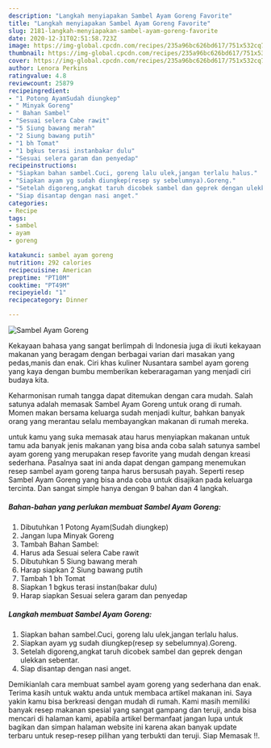 ```yaml
---
description: "Langkah menyiapakan Sambel Ayam Goreng Favorite"
title: "Langkah menyiapakan Sambel Ayam Goreng Favorite"
slug: 2181-langkah-menyiapakan-sambel-ayam-goreng-favorite
date: 2020-12-31T02:51:58.723Z
image: https://img-global.cpcdn.com/recipes/235a96bc626bd617/751x532cq70/sambel-ayam-goreng-foto-resep-utama.jpg
thumbnail: https://img-global.cpcdn.com/recipes/235a96bc626bd617/751x532cq70/sambel-ayam-goreng-foto-resep-utama.jpg
cover: https://img-global.cpcdn.com/recipes/235a96bc626bd617/751x532cq70/sambel-ayam-goreng-foto-resep-utama.jpg
author: Lenora Perkins
ratingvalue: 4.8
reviewcount: 25879
recipeingredient:
- "1 Potong AyamSudah diungkep"
- " Minyak Goreng"
- " Bahan Sambel"
- "Sesuai selera Cabe rawit"
- "5 Siung bawang merah"
- "2 Siung bawang putih"
- "1 bh Tomat"
- "1 bgkus terasi instanbakar dulu"
- "Sesuai selera garam dan penyedap"
recipeinstructions:
- "Siapkan bahan sambel.Cuci, goreng lalu ulek,jangan terlalu halus."
- "Siapkan ayam yg sudah diungkep(resep sy sebelumnya).Goreng."
- "Setelah digoreng,angkat taruh dicobek sambel dan geprek dengan ulekkan sebentar."
- "Siap disantap dengan nasi anget."
categories:
- Recipe
tags:
- sambel
- ayam
- goreng

katakunci: sambel ayam goreng 
nutrition: 292 calories
recipecuisine: American
preptime: "PT10M"
cooktime: "PT49M"
recipeyield: "1"
recipecategory: Dinner

---
```



![Sambel Ayam Goreng](https://img-global.cpcdn.com/recipes/235a96bc626bd617/751x532cq70/sambel-ayam-goreng-foto-resep-utama.jpg)

Kekayaan bahasa yang sangat berlimpah di Indonesia juga di ikuti kekayaan makanan yang beragam dengan berbagai varian dari masakan yang pedas,manis dan enak. Ciri khas kuliner Nusantara sambel ayam goreng yang kaya dengan bumbu memberikan keberaragaman yang menjadi ciri budaya kita.




Keharmonisan rumah tangga dapat ditemukan dengan cara mudah. Salah satunya adalah memasak Sambel Ayam Goreng untuk orang di rumah. Momen makan bersama keluarga sudah menjadi kultur, bahkan banyak orang yang merantau selalu membayangkan makanan di rumah mereka.

untuk kamu yang suka memasak atau harus menyiapkan makanan untuk tamu ada banyak jenis makanan yang bisa anda coba salah satunya sambel ayam goreng yang merupakan resep favorite yang mudah dengan kreasi sederhana. Pasalnya saat ini anda dapat dengan gampang menemukan resep sambel ayam goreng tanpa harus bersusah payah.
Seperti resep Sambel Ayam Goreng yang bisa anda coba untuk disajikan pada keluarga tercinta. Dan sangat simple hanya dengan 9 bahan dan 4 langkah.


<!--inarticleads1-->

##### Bahan-bahan yang perlukan membuat Sambel Ayam Goreng:

1. Dibutuhkan 1 Potong Ayam(Sudah diungkep)
1. Jangan lupa  Minyak Goreng
1. Tambah  Bahan Sambel:
1. Harus ada Sesuai selera Cabe rawit
1. Dibutuhkan 5 Siung bawang merah
1. Harap siapkan 2 Siung bawang putih
1. Tambah 1 bh Tomat
1. Siapkan 1 bgkus terasi instan(bakar dulu)
1. Harap siapkan Sesuai selera garam dan penyedap




<!--inarticleads2-->

##### Langkah membuat  Sambel Ayam Goreng:

1. Siapkan bahan sambel.Cuci, goreng lalu ulek,jangan terlalu halus.
1. Siapkan ayam yg sudah diungkep(resep sy sebelumnya).Goreng.
1. Setelah digoreng,angkat taruh dicobek sambel dan geprek dengan ulekkan sebentar.
1. Siap disantap dengan nasi anget.




Demikianlah cara membuat sambel ayam goreng yang sederhana dan enak. Terima kasih untuk waktu anda untuk membaca artikel makanan ini. Saya yakin kamu bisa berkreasi dengan mudah di rumah. Kami masih memiliki banyak resep makanan spesial yang sangat gampang dan teruji, anda bisa mencari di halaman kami, apabila artikel bermanfaat jangan lupa untuk bagikan dan simpan halaman website ini karena akan banyak update terbaru untuk resep-resep pilihan yang terbukti dan teruji. Siap Memasak !!. 
